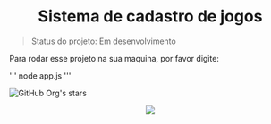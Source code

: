 <h1 align="center">  Sistema de cadastro de jogos  </h1>

> Status do projeto: Em desenvolvimento

Para rodar esse projeto na sua maquina, por favor digite:

'''
node app.js
'''


![GitHub Org's stars](https://img.shields.io/github/stars/camilafernanda?style=social)


<p align="center">
<img loading="lazy" src="http://img.shields.io/static/v1?label=STATUS&message=EM%20DESENVOLVIMENTO&color=GREEN&style=for-the-badge"/>
</p>

